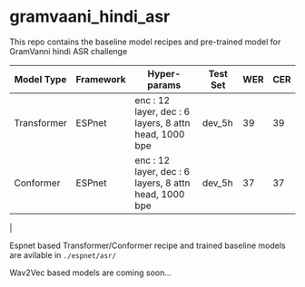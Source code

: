 # gramvaani_hindi_asr

This repo contains the baseline model recipes and pre-trained model for GramVanni hindi ASR challenge

|Model Type|Framework|Hyper-params |Test Set |WER|CER|
|---|---|---|---|---|---
Transformer|ESPnet| enc : 12 layer, dec : 6 layers, 8 attn head, 1000 bpe|dev_5h|39|39|
|Conformer|ESPnet| enc : 12 layer, dec : 6 layers, 8 attn head, 1000 bpe|dev_5h|37|37|
|


Espnet based Transformer/Conformer recipe and trained baseline models are avilable in `./espnet/asr/`

Wav2Vec based models are coming soon...